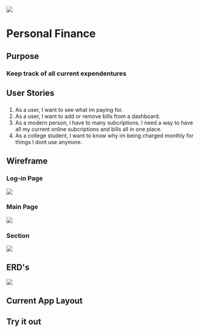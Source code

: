 <img src=https://i.imgur.com/PaKQqZC.jpg>

# Personal Finance  
## Purpose

### Keep track of all current expendentures


## User Stories
### 
1. As a user, I want to see what im paying for.
2. As a user, I want to add or remove bills from a dashboard.
3. As a modern person, i have to many subcriptions. I need a way to have all my current online subcriptions and bills all in one place.
4. As a college student, I want to know why im being charged monthly for things I dont use anymore.

## Wireframe
### Log-in Page
<img src=https://i.imgur.com/3vksWWY.png>

### Main Page
<img src=https://i.imgur.com/jwjJRw1.png>

### Section
<img src=https://i.imgur.com/uH74UUy.png>

## ERD's
<img src=https://i.imgur.com/DYiPUJs.png>

## Current App Layout

<!-- <img src="https://i.imgur.com/DIc54mb.png">
<img src=https://i.imgur.com/ChLVJIJ.png> -->

## Try it out
<!-- ### https://thecardturner26.github.io/Recycle-Game/index.html -->